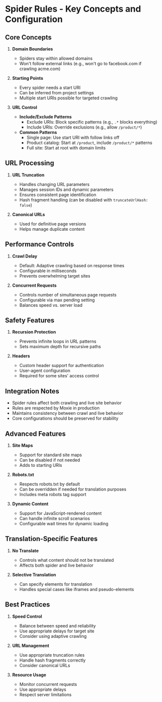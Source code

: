 # Spider Rules - Key Concepts and Configuration

## Core Concepts

1. **Domain Boundaries**

   - Spiders stay within allowed domains
   - Won't follow external links (e.g., won't go to facebook.com if crawling acme.com)

2. **Starting Points**

   - Every spider needs a start URI
   - Can be inferred from project settings
   - Multiple start URIs possible for targeted crawling

3. **URL Control**
   - **Include/Exclude Patterns**
     - Exclude URIs: Block specific patterns (e.g., `.*` blocks everything)
     - Include URIs: Override exclusions (e.g., allow `/product/*`)
   - **Common Patterns**
     - Single page: Use start URI with follow links off
     - Product catalog: Start at `/product`, include `/product/*` patterns
     - Full site: Start at root with domain limits

## URL Processing

1. **URL Truncation**

   - Handles changing URL parameters
   - Manages session IDs and dynamic parameters
   - Ensures consistent page identification
   - Hash fragment handling (can be disabled with `truncateUrlHash: false`)

2. **Canonical URLs**
   - Used for definitive page versions
   - Helps manage duplicate content

## Performance Controls

1. **Crawl Delay**

   - Default: Adaptive crawling based on response times
   - Configurable in milliseconds
   - Prevents overwhelming target sites

2. **Concurrent Requests**
   - Controls number of simultaneous page requests
   - Configurable via max pending setting
   - Balances speed vs. server load

## Safety Features

1. **Recursion Protection**

   - Prevents infinite loops in URL patterns
   - Sets maximum depth for recursive paths

2. **Headers**
   - Custom header support for authentication
   - User-agent configuration
   - Required for some sites' access control

## Integration Notes

- Spider rules affect both crawling and live site behavior
- Rules are respected by Moxie in production
- Maintains consistency between crawl and live behavior
- Core configurations should be preserved for stability

## Advanced Features

1. **Site Maps**

   - Support for standard site maps
   - Can be disabled if not needed
   - Adds to starting URIs

2. **Robots.txt**

   - Respects robots.txt by default
   - Can be overridden if needed for translation purposes
   - Includes meta robots tag support

3. **Dynamic Content**
   - Support for JavaScript-rendered content
   - Can handle infinite scroll scenarios
   - Configurable wait times for dynamic loading

## Translation-Specific Features

1. **No Translate**

   - Controls what content should not be translated
   - Affects both spider and live behavior

2. **Selective Translation**
   - Can specify elements for translation
   - Handles special cases like iframes and pseudo-elements

## Best Practices

1. **Speed Control**

   - Balance between speed and reliability
   - Use appropriate delays for target site
   - Consider using adaptive crawling

2. **URL Management**

   - Use appropriate truncation rules
   - Handle hash fragments correctly
   - Consider canonical URLs

3. **Resource Usage**
   - Monitor concurrent requests
   - Use appropriate delays
   - Respect server limitations
